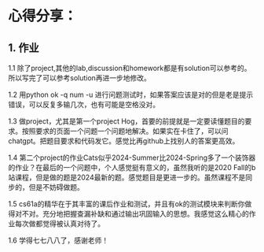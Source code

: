 # 心得分享：  

## 1. 作业  

1.1 除了project,其他的lab,discussion和homework都是有solution可以参考的。所以写完了可以参考solution再进一步地修改。  

1.2 用python ok -q num -u 进行问题测试时，如果答案应该是对的但是老是提示错误，可以反复多输几次，也有可能是空格没对。  

1.3 做project，尤其是第一个project Hog，首要的前提就是一定要读懂题目的要求。按照要求的页面一个问题一个问题地解决。如果实在卡住了，可以问chatgpt。把题目要求和代码发它。感觉比再github上找别人的答案更高效。  

1.4 第二个project的作业Cats似乎2024-Summer比2024-Spring多了一个装饰器的作业？在最后的一个问题中，个人感觉挺有意义的，虽然我听的是2020 Fall的b站课程，但是做的题是2024最新的题。感觉题目是更进一步的。虽然课程不是同步的，但是不妨碍做题。  

1.5 cs61a的精华在于其丰富的课后作业和测试，并且有ok的测试模块来判断你做得对不对。充分地把握查漏补缺和通过输出巩固输入的思想。我感觉这么精心的作业每次做都觉得被认真对待了。 

1.6 学得七七八八了，感谢老师！

